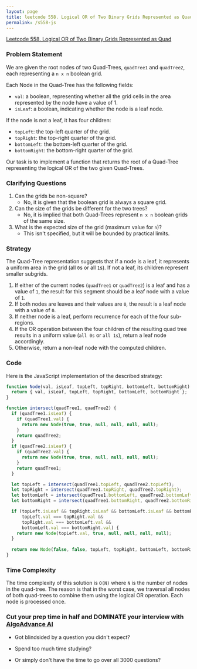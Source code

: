 ```yaml
---
layout: page
title: leetcode 558. Logical OR of Two Binary Grids Represented as Quad
permalink: /s558-js
---
```

[Leetcode 558. Logical OR of Two Binary Grids Represented as Quad](https://algoadvance.github.io/algoadvance/l558)
### Problem Statement

We are given the root nodes of two Quad-Trees, `quadTree1` and `quadTree2`, each representing a `n x n` boolean grid. 

Each Node in the Quad-Tree has the following fields:
- `val`: a boolean, representing whether all the grid cells in the area represented by the node have a value of 1.
- `isLeaf`: a boolean, indicating whether the node is a leaf node.

If the node is not a leaf, it has four children:
- `topLeft`: the top-left quarter of the grid.
- `topRight`: the top-right quarter of the grid.
- `bottomLeft`: the bottom-left quarter of the grid.
- `bottomRight`: the bottom-right quarter of the grid.

Our task is to implement a function that returns the root of a Quad-Tree representing the logical OR of the two given Quad-Trees.

### Clarifying Questions
1. Can the grids be non-square?
   - No, it is given that the boolean grid is always a square grid.
2. Can the size of the grids be different for the two trees?
   - No, it is implied that both Quad-Trees represent `n x n` boolean grids of the same size.
3. What is the expected size of the grid (maximum value for `n`)?
   - This isn't specified, but it will be bounded by practical limits.

### Strategy
The Quad-Tree representation suggests that if a node is a leaf, it represents a uniform area in the grid (all `0`s or all `1`s). If not a leaf, its children represent smaller subgrids.

1. If either of the current nodes (`quadTree1` or `quadTree2`) is a leaf and has a value of `1`, the result for this segment should be a leaf node with a value of `1`.
2. If both nodes are leaves and their values are `0`, the result is a leaf node with a value of `0`.
3. If neither node is a leaf, perform recurrence for each of the four sub-regions.
4. If the OR operation between the four children of the resulting quad tree results in a uniform value (`all 0s` or `all 1s`), return a leaf node accordingly.
5. Otherwise, return a non-leaf node with the computed children.

### Code
Here is the JavaScript implementation of the described strategy:

```javascript
function Node(val, isLeaf, topLeft, topRight, bottomLeft, bottomRight) {
  return { val, isLeaf, topLeft, topRight, bottomLeft, bottomRight };
}

function intersect(quadTree1, quadTree2) {
  if (quadTree1.isLeaf) {
    if (quadTree1.val) {
      return new Node(true, true, null, null, null, null);
    }
    return quadTree2;
  }
  if (quadTree2.isLeaf) {
    if (quadTree2.val) {
      return new Node(true, true, null, null, null, null);
    }
    return quadTree1;
  }

  let topLeft = intersect(quadTree1.topLeft, quadTree2.topLeft);
  let topRight = intersect(quadTree1.topRight, quadTree2.topRight);
  let bottomLeft = intersect(quadTree1.bottomLeft, quadTree2.bottomLeft);
  let bottomRight = intersect(quadTree1.bottomRight, quadTree2.bottomRight);

  if (topLeft.isLeaf && topRight.isLeaf && bottomLeft.isLeaf && bottomRight.isLeaf &&
      topLeft.val === topRight.val &&
      topRight.val === bottomLeft.val &&
      bottomLeft.val === bottomRight.val) {
    return new Node(topLeft.val, true, null, null, null, null);
  }
  
  return new Node(false, false, topLeft, topRight, bottomLeft, bottomRight);
}
```

### Time Complexity
The time complexity of this solution is `O(N)` where `N` is the number of nodes in the quad-tree. The reason is that in the worst case, we traversal all nodes of both quad-trees to combine them using the logical OR operation. Each node is processed once.


### Cut your prep time in half and DOMINATE your interview with [AlgoAdvance AI](https://algoAdvance.com)

- Got blindsided by a question you didn't expect?

- Spend too much time studying?

- Or simply don't have the time to go over all 3000 questions?

